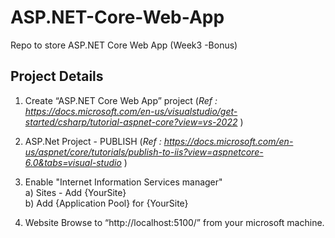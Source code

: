 # ASP.NET-Core-Web-App
Repo to store ASP.NET Core Web App (Week3 -Bonus)

## Project Details
1. Create “ASP.NET Core Web App” project (*Ref : https://docs.microsoft.com/en-us/visualstudio/get-started/csharp/tutorial-aspnet-core?view=vs-2022* )
2. ASP.Net Project - PUBLISH (*Ref : https://docs.microsoft.com/en-us/aspnet/core/tutorials/publish-to-iis?view=aspnetcore-6.0&tabs=visual-studio* )
3. Enable "Internet Information Services manager"  
  a) Sites - Add {YourSite}  
  b) Add {Application Pool} for {YourSite}  

3. Website 
Browse to “http://localhost:5100/” from your microsoft machine.
